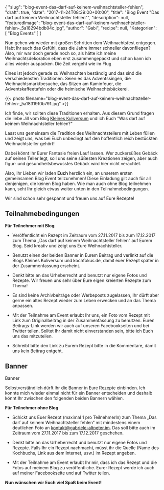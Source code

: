 {
    "slug": "blog-event-das-darf-auf-keinem-weihnachtsteller-fehlen",
    "draft": true,
    "date": "2017-11-24T08:39:00+00:00",
    "title": "Blog Event \"Das darf auf keinem Weihnachtsteller fehlen\"",
    "description": null,
    "featuredImage": "blog-event-das-darf-auf-keinem-weihnachtsteller-fehlen-_5a18294bdb04c.jpg",
    "author": "Gabi",
    "recipe": null,
    "Kategorien": [
        "Blog Events"
    ]
}

Nun gehen wir wieder mit großen Schritten dem Weihnachtsfest entgegen. Habt Ihr auch das Gefühl, dass die Jahre immer schneller davonfliegen? Also, mir war doch gerade noch so, als hätte ich meine Weihnachtsdekoration eben erst zusammengepackt und schon kann ich alles wieder auspacken. Die Zeit vergeht wie im Flug.

Eines ist jedoch gerade zu Weihnachten beständig und das sind die verschiedensten Traditionen. Seien es das Adventssingen, die Weihnachtsmarktbesuche, das Sitzen am Kaminfeuer, die Adventskaffeetafeln oder die heimische Weihnachtsbäckerei.

{{< photo filename="blog-event-das-darf-auf-keinem-weihnachtsteller-fehlen-_5a18319f0b791.jpg" >}}

Ich finde, wir sollten diese Traditionen erhalten. Aus diesem Grund fragen die liebe Jill vom Blog [Kleines Kuliversum](http://www.kleineskuliversum.com/ "Kleines Kuliversum") und ich Euch "Was darf auf keinem Weihnachtsteller fehlen?"

Lasst uns gemeinsam die Tradition des Weihnachtstellers mit Leben füllen und zeigt uns, was bei Euch unbedingt auf den hoffentlich reich bestückten Weihnachtsteller gehört!

Dabei könnt Ihr Eurer Fantasie freien Lauf lassen. Wer zuckersüßes Gebäck auf seinen Teller legt, soll uns seine süßesten Kreationen zeigen, aber auch figur- und gesundheitsbewusstes Gebäck wird hier nicht verachtet.

Also, Ihr Lieben wir laden **Euch** herzlich ein, an unserem ersten gemeinsamen Blog Event teilzunehmen! Diese Einladung gilt auch für all denjenigen, die keinen Blog haben. Wie man auch ohne Blog teilnehmen kann, seht Ihr gleich etwas weiter unten in den Teilnahmebedingungen.

Wir sind schon sehr gespannt und freuen uns auf Eure Rezepte!



## Teilnahmebedingungen


**Für Teilnehmer mit Blog**

- Veröffentlicht ein Rezept im Zeitraum vom 27.11.2017 bis zum 17.12.2017 zum Thema „Das darf auf keinem Weihnachtsteller fehlen“ auf Eurem Blog. Seid kreativ und zeigt uns Eure Weihnachtsteller.

- Benutzt einen der beiden Banner in Eurem Beitrag und verlinkt auf die Blogs Kleines Kuliversum und kochfokus.de, damit euer Rezept später in der Zusammenfassung erscheint.

- Denkt bitte an das Urheberrecht und benutzt nur eigene Fotos und Rezepte. Wir freuen uns sehr über Eure eigen kreierten Rezepte zum Thema!

- Es sind keine Archivbeiträge oder Werbeposts zugelassen, Ihr dürft aber gerne ein altes Rezept wieder zum Leben erwecken und an das Thema anpassen.

- Mit der Teilnahme am Event erlaubt Ihr uns, ein Foto vom Rezept mit Link zum Originalbeitrag in der Zusammenfassung zu benutzen. Euren Beitrags-Link werden wir auch auf unseren Facebookseiten und bei Twitter teilen. Solltet Ihr damit nicht einverstanden sein, bitte ich Euch uns das mitzuteilen.

- Schreibt bitte den Link zu Eurem Rezept bitte in die Kommentare, damit uns kein Beitrag entgeht.

## Banner

Banner

Selbstverständlich dürft Ihr die Banner in Eure Rezepte einbinden. Ich konnte mich wieder einmal nicht für ein Banner entscheiden und deshalb könnt Ihr zwischen den folgenden beiden Bannern wählen.


**Für Teilnehmer ohne Blog**

- Schickt uns Euer Rezept (maximal 1 pro TeilnehmerIn) zum Thema „Das darf auf keinem Weihnachtsteller fehlen“ mit mindestens einem deutlichen Foto an kontakt@gabriele-altpeter.im. Das soll bitte auch im Zeitraum vom 27.11.2017 bis zum 17.12.2017 geschehen.

- Denkt bitte an das Urheberrecht und benutzt nur eigene Fotos und Rezepte. Falls Ihr ein Rezept nachmacht, müsst ihr die Quelle (Name des Kochbuchs, Link aus dem Internet, usw.) im Rezept angeben.

- Mit der Teilnahme am Event erlaubt Ihr mir, dass ich das Rezept und die Fotos auf meinem Blog zu veröffentliche. Eurer Rezept werde ich auch auf meiner Facebookseite und auf Twitter teilen.

**Nun wünschen wir Euch viel Spaß  beim Event!**